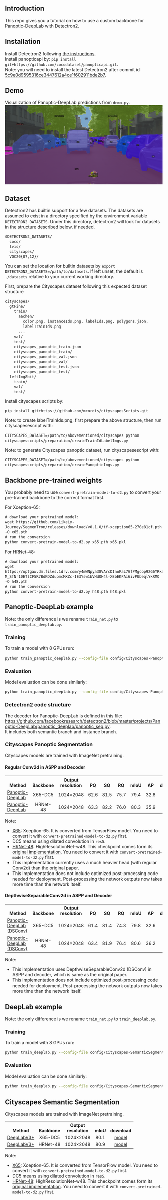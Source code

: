 ## Introduction
This repo gives you a tutorial on how to use a custom backbone for Panoptic-DeepLab with Detectron2.

## Installation
Install Detectron2 following [the instructions](https://detectron2.readthedocs.io/tutorials/install.html).  
Install panopticapi by: `pip install git+https://github.com/cocodataset/panopticapi.git`.  
Note: you will need to install the latest Detectron2 after commit id [5c9e0d9595316ce3447612a4ce1f602911bde2b7](https://github.com/facebookresearch/detectron2/commit/5c9e0d9595316ce3447612a4ce1f602911bde2b7).

## Demo
Visualization of Panoptic-DeepLab predictions from `demo.py`.
![Visualization of Panoptic-DeepLab](/docs/vis.png)

## Dataset
Detectron2 has builtin support for a few datasets.
The datasets are assumed to exist in a directory specified by the environment variable
`DETECTRON2_DATASETS`.
Under this directory, detectron2 will look for datasets in the structure described below, if needed.
```
$DETECTRON2_DATASETS/
  coco/
  lvis/
  cityscapes/
  VOC20{07,12}/
```

You can set the location for builtin datasets by `export DETECTRON2_DATASETS=/path/to/datasets`.
If left unset, the default is `./datasets` relative to your current working directory.

First, prepare the Cityscapes dataset following this expected dataset structure
```
cityscapes/
  gtFine/
    train/
      aachen/
        color.png, instanceIds.png, labelIds.png, polygons.json,
        labelTrainIds.png
      ...
    val/
    test/
    cityscapes_panoptic_train.json
    cityscapes_panoptic_train/
    cityscapes_panoptic_val.json
    cityscapes_panoptic_val/
    cityscapes_panoptic_test.json
    cityscapes_panoptic_test/
  leftImg8bit/
    train/
    val/
    test/
```
Install cityscapes scripts by:
```
pip install git+https://github.com/mcordts/cityscapesScripts.git
```

Note: to create labelTrainIds.png, first prepare the above structure, then run cityscapesescript with:
```
CITYSCAPES_DATASET=/path/to/abovementioned/cityscapes python cityscapesscripts/preparation/createTrainIdLabelImgs.py
```

Note: to generate Cityscapes panoptic dataset, run cityscapesescript with:
```
CITYSCAPES_DATASET=/path/to/abovementioned/cityscapes python cityscapesscripts/preparation/createPanopticImgs.py
```

## Backbone pre-trained weights
You probably need to use `convert-pretrain-model-to-d2.py` to convert your pre-trained backbone to the correct format first.

For Xception-65:
```
# download your pretrained model:
wget https://github.com/LikeLy-Journey/SegmenTron/releases/download/v0.1.0/tf-xception65-270e81cf.pth -O x65.pth
# run the conversion
python convert-pretrain-model-to-d2.py x65.pth x65.pkl
```

For HRNet-48:
```
# download your pretrained model:
wget https://optgaw.dm.files.1drv.com/y4mWNpya38VArcDInoPaL7GfPMgcop92G6YRkabO1QTSWkCbo7djk8BFZ6LK_KHHIYE8wqeSAChU58NVFOZEvqFaoz392OgcyBrq_f8XGkusQep_oQsuQ7DPQCUrdLwyze_NlsyDGWot0L9agkQ-M_SfNr10ETlCF5R7BdKDZdupmcMXZc-IE3Ysw1bVHdOH4l-XEbEKFAi6ivPUbeqlYkRMQ -O h48.pth
# run the conversion
python convert-pretrain-model-to-d2.py h48.pth h48.pkl
```

## Panoptic-DeepLab example
Note: the only difference is we rename `train_net.py` to `train_panoptic_deeplab.py`.

### Training

To train a model with 8 GPUs run:
```bash
python train_panoptic_deeplab.py --config-file config/Cityscapes-PanopticSegmentation/panoptic_deeplab_X_65_os16_mg124_poly_90k_bs32_crop_512_1024.yaml --num-gpus 8
```

### Evaluation

Model evaluation can be done similarly:
```bash
python train_panoptic_deeplab.py --config-file config/Cityscapes-PanopticSegmentation/panoptic_deeplab_X_65_os16_mg124_poly_90k_bs32_crop_512_1024.yaml --eval-only MODEL.WEIGHTS /path/to/model_checkpoint
```

### Detectron2 code structure
The decoder for Panoptic-DeepLab is defined in this file: https://github.com/facebookresearch/detectron2/blob/master/projects/Panoptic-DeepLab/panoptic_deeplab/panoptic_seg.py.  
It includes both semantic branch and instance branch.

### Cityscapes Panoptic Segmentation
Cityscapes models are trained with ImageNet pretraining.

#### Regular Conv2d in ASPP and Decoder
<table><tbody>
<!-- START TABLE -->
<!-- TABLE HEADER -->
<th valign="bottom">Method</th>
<th valign="bottom">Backbone</th>
<th valign="bottom">Output<br/>resolution</th>
<th valign="bottom">PQ</th>
<th valign="bottom">SQ</th>
<th valign="bottom">RQ</th>
<th valign="bottom">mIoU</th>
<th valign="bottom">AP</th>
<th valign="bottom">download</th>
<!-- TABLE BODY -->
 <tr><td align="left"><a href="config/Cityscapes-PanopticSegmentation/panoptic_deeplab_X_65_os16_mg124_poly_90k_bs32_crop_512_1024.yaml">Panoptic-DeepLab</a></td>
<td align="center">X65-DC5</td>
<td align="center">1024&times;2048</td>
<td align="center"> 62.6 </td>
<td align="center"> 81.5 </td>
<td align="center"> 75.7 </td>
<td align="center"> 79.4 </td>
<td align="center"> 32.8 </td>
<td align="center"><a href=https://drive.google.com/file/d/1F9Biuu9UmgfCyatP5yQTYN5V5_YyVGA2/view?usp=sharing"
">model</a></td>
</tr>
 <tr><td align="left"><a href="config/Cityscapes-PanopticSegmentation/panoptic_deeplab_H_48_os16_mg124_poly_90k_bs32_crop_512_1024.yaml">Panoptic-DeepLab</a></td>
<td align="center">HRNet-48</td>
<td align="center">1024&times;2048</td>
<td align="center"> 63.3 </td>
<td align="center"> 82.2 </td>
<td align="center"> 76.0 </td>
<td align="center"> 80.3 </td>
<td align="center"> 35.9 </td>
<td align="center"><a href=https://drive.google.com/file/d/1jQp844gR9NvAXmSXNuRgiY516LsRbTSN/view?usp=sharing"
">model</a></td>
</tr>
</tbody></table>

Note:
- [X65](https://github.com/LikeLy-Journey/SegmenTron/releases/download/v0.1.0/tf-xception65-270e81cf.pth): Xception-65. It is converted from TensorFlow model. You need to convert it with `convert-pretrained-model-to-d2.py` first.
- DC5 means using dilated convolution in `res5`.
- [HRNet-48](https://optgaw.dm.files.1drv.com/y4mWNpya38VArcDInoPaL7GfPMgcop92G6YRkabO1QTSWkCbo7djk8BFZ6LK_KHHIYE8wqeSAChU58NVFOZEvqFaoz392OgcyBrq_f8XGkusQep_oQsuQ7DPQCUrdLwyze_NlsyDGWot0L9agkQ-M_SfNr10ETlCF5R7BdKDZdupmcMXZc-IE3Ysw1bVHdOH4l-XEbEKFAi6ivPUbeqlYkRMQ): HighResolutionNet-w48. This checkpoint comes form its [original implementation](https://github.com/HRNet/HRNet-Image-Classification). You need to convert it with `convert-pretrained-model-to-d2.py` first.
- This implementation currently uses a much heavier head (with regular Conv2d) than the original paper.
- This implementation does not include optimized post-processing code needed for deployment. Post-processing the network
  outputs now takes more time than the network itself.

#### DepthwiseSeparableConv2d in ASPP and Decoder
<table><tbody>
<!-- START TABLE -->
<!-- TABLE HEADER -->
<th valign="bottom">Method</th>
<th valign="bottom">Backbone</th>
<th valign="bottom">Output<br/>resolution</th>
<th valign="bottom">PQ</th>
<th valign="bottom">SQ</th>
<th valign="bottom">RQ</th>
<th valign="bottom">mIoU</th>
<th valign="bottom">AP</th>
<th valign="bottom">download</th>
<!-- TABLE BODY -->
 <tr><td align="left"><a href="configs/Cityscapes-PanopticSegmentation/panoptic_deeplab_X_65_os16_mg124_poly_90k_bs32_crop_512_1024_dsconv.yaml">Panoptic-DeepLab (DSConv)</a></td>
<td align="center">X65-DC5</td>
<td align="center">1024&times;2048</td>
<td align="center"> 61.4 </td>
<td align="center"> 81.4 </td>
<td align="center"> 74.3 </td>
<td align="center"> 79.8 </td>
<td align="center"> 32.6 </td>
<td align="center"><a href="https://drive.google.com/file/d/1ZR3YxFEdwF498NWq9ENFCEsTIiOjvMbp/view?usp=sharing
">model</a></td>
</tr>
 <tr><td align="left"><a href="configs/Cityscapes-PanopticSegmentation/panoptic_deeplab_H_48_os16_mg124_poly_90k_bs32_crop_512_1024_dsconv.yaml">Panoptic-DeepLab (DSConv)</a></td>
<td align="center">HRNet-48</td>
<td align="center">1024&times;2048</td>
<td align="center"> 63.4 </td>
<td align="center"> 81.9 </td>
<td align="center"> 76.4 </td>
<td align="center"> 80.6 </td>
<td align="center"> 36.2 </td>
<td align="center"><a href="https://drive.google.com/file/d/1t1WB5GUtiwaL0UHngthX7_kWt0rBRNcO/view?usp=sharing
">model</a></td>
</tr>
</tbody></table>

Note:
- This implementation uses DepthwiseSeparableConv2d (DSConv) in ASPP and decoder, which is same as the original paper.
- This implementation does not include optimized post-processing code needed for deployment. Post-processing the network
  outputs now takes more time than the network itself.

## DeepLab example
Note: the only difference is we rename `train_net.py` to `train_deeplab.py`.

### Training
To train a model with 8 GPUs run:
```bash
python train_deeplab.py --config-file config/Cityscapes-SemanticSegmentation/deeplab_v3_plus_X_65_os16_mg124_poly_90k_bs16.yaml --num-gpus 8
```

### Evaluation
Model evaluation can be done similarly:
```bash
python train_deeplab.py --config-file config/Cityscapes-SemanticSegmentation/deeplab_v3_plus_X_65_os16_mg124_poly_90k_bs16.yaml --eval-only MODEL.WEIGHTS /path/to/model_checkpoint
```

## Cityscapes Semantic Segmentation
Cityscapes models are trained with ImageNet pretraining.

<table><tbody>
<!-- START TABLE -->
<!-- TABLE HEADER -->
<th valign="bottom">Method</th>
<th valign="bottom">Backbone</th>
<th valign="bottom">Output<br/>resolution</th>
<th valign="bottom">mIoU</th>
<th valign="bottom">download</th>
<!-- TABLE BODY -->
 <tr><td align="left"><a href="configs/Cityscapes-SemanticSegmentation/deeplab_v3_plus_X_65_os16_mg124_poly_90k_bs16.yaml">DeepLabV3+</a></td>
<td align="center">X65-DC5</td>
<td align="center">1024&times;2048</td>
<td align="center"> 80.1 </td>
<td align="center"><a href=https://drive.google.com/file/d/13z2R1cLEGLCIvFVFHGAianOFPi5qjpf_/view?usp=sharing"
">model</a></td>
</tr>
 <tr><td align="left"><a href="configs/Cityscapes-SemanticSegmentation/deeplab_v3_plus_H_48_os4_poly_90k_bs16.yaml">DeepLabV3+</a></td>
<td align="center">HRNet-48</td>
<td align="center">1024&times;2048</td>
<td align="center"> 80.9 </td>
<td align="center"><a href=https://drive.google.com/file/d/1ppFGnva9WsZMMAJGx_FLZjLhvh4OBbGI/view?usp=sharing"
">model</a></td>
</tr>
</tbody></table>

Note:
- [X65](https://github.com/LikeLy-Journey/SegmenTron/releases/download/v0.1.0/tf-xception65-270e81cf.pth): Xception-65. It is converted from TensorFlow model. You need to convert it with `convert-pretrained-model-to-d2.py` first.
- DC5 means using dilated convolution in `res5`.
- [HRNet-48](https://optgaw.dm.files.1drv.com/y4mWNpya38VArcDInoPaL7GfPMgcop92G6YRkabO1QTSWkCbo7djk8BFZ6LK_KHHIYE8wqeSAChU58NVFOZEvqFaoz392OgcyBrq_f8XGkusQep_oQsuQ7DPQCUrdLwyze_NlsyDGWot0L9agkQ-M_SfNr10ETlCF5R7BdKDZdupmcMXZc-IE3Ysw1bVHdOH4l-XEbEKFAi6ivPUbeqlYkRMQ): HighResolutionNet-w48. This checkpoint comes form its [original implementation](https://github.com/HRNet/HRNet-Image-Classification). You need to convert it with `convert-pretrained-model-to-d2.py` first.
